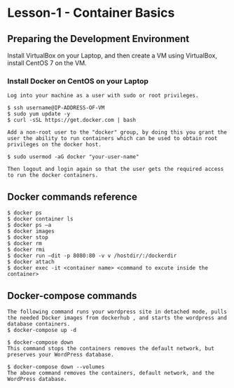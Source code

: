 # Lesson-1 - Container Basics

## Preparing the Development Environment

Install VirtualBox on your Laptop, and then create a VM using VirtualBox, install CentOS 7 on the VM.

### Install Docker on CentOS on your Laptop

```
Log into your machine as a user with sudo or root privileges.

$ ssh username@IP-ADDRESS-OF-VM 
$ sudo yum update -y
$ curl -sSL https://get.docker.com | bash

Add a non-root user to the "docker" group, by doing this you grant the user the ability to run containers which can be used to obtain root privileges on the docker host.

$ sudo usermod -aG docker "your-user-name"

Then logout and login again so that the user gets the required access to run the docker containers.

```

## Docker commands reference

```
$ docker ps
$ docker container ls
$ docker ps –a
$ docker images
$ docker stop
$ docker rm
$ docker rmi
$ docker run –dit -p 8080:80 -v v /hostdir/:/dockerdir
$ docker attach
$ docker exec -it <container name> <command to excute inside the container> 
```
## Docker-compose commands

```
The following command runs your wordpress site in detached mode, pulls the needed Docker images from dockerhub , and starts the wordpress and database containers.
$ docker-compose up -d

$ docker-compose down
This command stops the containers removes the default network, but preserves your WordPress database.

$ docker-compose down --volumes 
The above command removes the containers, default network, and the WordPress database.
```
